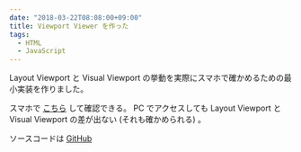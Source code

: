 ```yaml
---
date: "2018-03-22T08:08:00+09:00"
title: Viewport Viewer を作った
tags:
  - HTML
  - JavaScript
---
```


Layout Viewport と Visual Viewport の挙動を実際にスマホで確かめるための最小実装を作りました。

スマホで [こちら](https://koharakazuya.github.io/viewport-viewer/) して確認できる。
PC でアクセスしても Layout Viewport と Visual Viewport の差が出ない (それも確かめられる) 。

ソースコードは [GitHub](https://github.com/KoharaKazuya/viewport-viewer)
